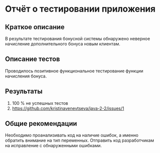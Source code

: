 # Отчёт о тестировании приложения 

## Краткое описание

В результате тестирования бонусной системы обнаружено неверное начисление дополнительного бонуса новым клиентам. 

## Описание тестов

Проводилось позитивное функциональное тестирование функции начисления бонуса.

## Результаты

1. 100 % не успешных тестов
2. https://github.com/kristinavenevtseva/java-2-2/issues/1

## Общие рекомендации

Необходимо проанализивать код на наличие ошибок, а именно обратить внимание на тип переменных. 
Отправить код разработчикам на исправление с обнаруженными ошибками.